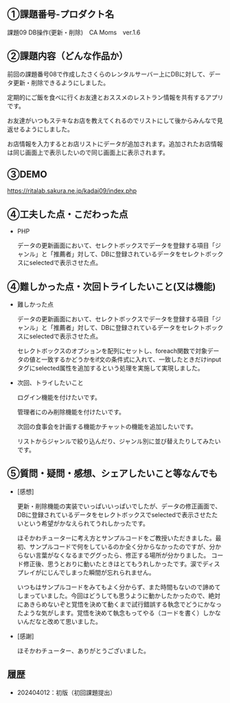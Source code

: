 ## ①課題番号-プロダクト名
課題09 DB操作(更新・削除)　CA Moms　ver.1.6

## ②課題内容（どんな作品か）
前回の課題番号08で作成したさくらのレンタルサーバー上にDBに対して、データ更新・削除できるようにしました。

定期的にご飯を食べに行くお友達とおススメのレストラン情報を共有するアプリです。

お友達がいつもステキなお店を教えてくれるのでリストにして後からみんなで見返せるようにしました。

お店情報を入力するとお店リストにデータが追加されます。追加されたお店情報は同じ画面上で表示したいので同じ画面上に表示されます。

## ③DEMO
https://ritalab.sakura.ne.jp/kadai09/index.php

## ④工夫した点・こだわった点
- PHP

  データの更新画面において、セレクトボックスでデータを登録する項目「ジャンル」と「推薦者」対して、DBに登録されているデータをセレクトボックスにselectedで表示させた点。
 

## ④難しかった点・次回トライしたいこと(又は機能)
- 難しかった点

  データの更新画面において、セレクトボックスでデータを登録する項目「ジャンル」と「推薦者」対して、DBに登録されているデータをセレクトボックスにselectedで表示させた点。


  セレクトボックスのオプションを配列にセットし、foreach関数で対象データの値と一致するかどうかをif文の条件式に入れて、一致したときだけinputタグにselected属性を追加するという処理を実施して実現しました。


- 次回、トライしたいこと

  ログイン機能を付けたいです。

  管理者にのみ削除機能を付けたいです。

  次回の食事会を計画する機能かチャットの機能を追加したいです。

  リストからジャンルで絞り込んだり、ジャンル別に並び替えたりしてみたいです。

 
## ⑤質問・疑問・感想、シェアしたいこと等なんでも
- [感想]

  更新・削除機能の実装でいっぱいいっぱいでしたが、データの修正画面で、DBに登録されているデータをセレクトボックスでselectedで表示させたたいという希望がかなえられてうれしかったです。


  ほそかわチューターに考え方とサンプルコードをご教授いただきました。最初、サンプルコードで何をしているのか全く分からなかったのですが、分からない言葉がなくなるまでググったら、修正する場所が分かりました。
  コード修正後、思うとおりに動いたときはとてもうれしかったです。涙でディスプレイがにじんでしまった瞬間が忘れられません。
  

  いつもはサンプルコードをみてもよく分からず、また時間もないので諦めてしまっていました。今回はどうしても思うように動かしたかったので、絶対にあきらめないぞと覚悟を決めて動くまで試行錯誤する執念でどうにかなったような気がします。覚悟を決めて執念もってやる（コードを書く）しかないんだなと改めて思いました。
  

- [感謝]

  ほそかわチューター、ありがとうございました。
 
  
## 履歴
- 202404012：初版（初回課題提出）
